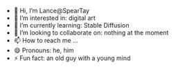 - 👋 Hi, I’m Lance@SpearTay
- 👀 I’m interested in: digital art
- 🌱 I’m currently learning: Stable Diffusion
- 💞️ I’m looking to collaborate on: nothing at the moment
- 📫 How to reach me ...
- 😄 Pronouns: he, him
- ⚡ Fun fact: an old guy with a young mind

<!---
SpearTay/SpearTay is a ✨ special ✨ repository because its `README.md` (this file) appears on your GitHub profile.
You can click the Preview link to take a look at your changes.
--->

